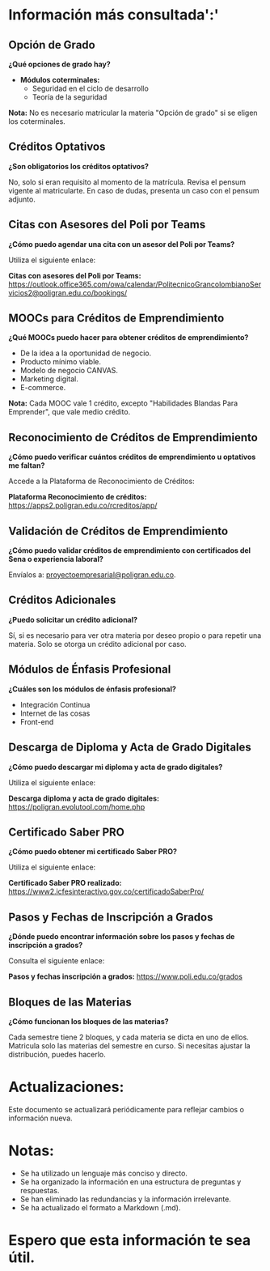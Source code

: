 # Información más consultada':'

## Opción de Grado

**¿Qué opciones de grado hay?**

* **Módulos coterminales:**
    * Seguridad en el ciclo de desarrollo
    * Teoría de la seguridad

**Nota:** No es necesario matricular la materia "Opción de grado" si se eligen los coterminales.

## Créditos Optativos

**¿Son obligatorios los créditos optativos?**

No, solo si eran requisito al momento de la matrícula. Revisa el pensum vigente al matricularte. En caso de dudas, presenta un caso con el pensum adjunto.

## Citas con Asesores del Poli por Teams

**¿Cómo puedo agendar una cita con un asesor del Poli por Teams?**

Utiliza el siguiente enlace:

**Citas con asesores del Poli por Teams:** https://outlook.office365.com/owa/calendar/PolitecnicoGrancolombianoServicios2@poligran.edu.co/bookings/

## MOOCs para Créditos de Emprendimiento

**¿Qué MOOCs puedo hacer para obtener créditos de emprendimiento?**

* De la idea a la oportunidad de negocio.
* Producto mínimo viable.
* Modelo de negocio CANVAS.
* Marketing digital.
* E-commerce.

**Nota:** Cada MOOC vale 1 crédito, excepto "Habilidades Blandas Para Emprender", que vale medio crédito.

## Reconocimiento de Créditos de Emprendimiento

**¿Cómo puedo verificar cuántos créditos de emprendimiento u optativos me faltan?**

Accede a la Plataforma de Reconocimiento de Créditos:

**Plataforma Reconocimiento de créditos:** https://apps2.poligran.edu.co/rcreditos/app/

## Validación de Créditos de Emprendimiento

**¿Cómo puedo validar créditos de emprendimiento con certificados del Sena o experiencia laboral?**

Envíalos a: proyectoempresarial@poligran.edu.co.

## Créditos Adicionales

**¿Puedo solicitar un crédito adicional?**

Sí, si es necesario para ver otra materia por deseo propio o para repetir una materia. Solo se otorga un crédito adicional por caso.

## Módulos de Énfasis Profesional

**¿Cuáles son los módulos de énfasis profesional?**

* Integración Continua
* Internet de las cosas
* Front-end

## Descarga de Diploma y Acta de Grado Digitales

**¿Cómo puedo descargar mi diploma y acta de grado digitales?**

Utiliza el siguiente enlace:

**Descarga diploma y acta de grado digitales:** https://poligran.evolutool.com/home.php

## Certificado Saber PRO

**¿Cómo puedo obtener mi certificado Saber PRO?**

Utiliza el siguiente enlace:

**Certificado Saber PRO realizado:** https://www2.icfesinteractivo.gov.co/certificadoSaberPro/

## Pasos y Fechas de Inscripción a Grados

**¿Dónde puedo encontrar información sobre los pasos y fechas de inscripción a grados?**

Consulta el siguiente enlace:

**Pasos y fechas inscripción a grados:** https://www.poli.edu.co/grados

## Bloques de las Materias

**¿Cómo funcionan los bloques de las materias?**

Cada semestre tiene 2 bloques, y cada materia se dicta en uno de ellos. Matricula solo las materias del semestre en curso. Si necesitas ajustar la distribución, puedes hacerlo.

# Actualizaciones:

Este documento se actualizará periódicamente para reflejar cambios o información nueva.

# Notas:

* Se ha utilizado un lenguaje más conciso y directo.
* Se ha organizado la información en una estructura de preguntas y respuestas.
* Se han eliminado las redundancias y la información irrelevante.
* Se ha actualizado el formato a Markdown (.md).

# Espero que esta información te sea útil.
